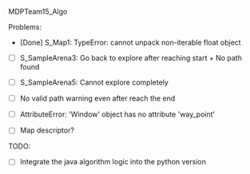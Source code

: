 MDPTeam15_Algo

Problems:
- [Done] S_Map1: TypeError: cannot unpack non-iterable float object
- [ ] S_SampleArena3: Go back to explore after reaching start + No path found
- [ ] S_SampleArena5: Cannot explore completely
- [ ] No valid path warning even after reach the end
- [ ] AttributeError: 'Window' object has no attribute 'way_point'
- [ ] Map descriptor?


TODO:
- [ ] Integrate the java algorithm logic into the python version
